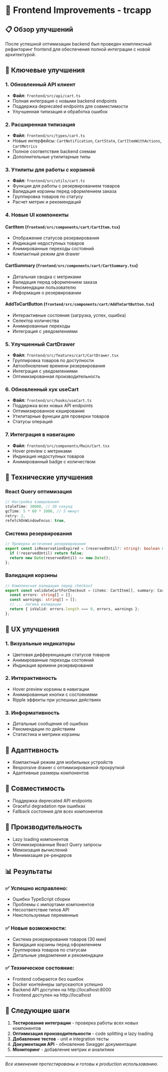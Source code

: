 # 🚀 Frontend Improvements - trcapp

## 📋 Обзор улучшений

После успешной оптимизации backend был проведен комплексный рефакторинг frontend для обеспечения полной интеграции с новой архитектурой.

## 🎯 Ключевые улучшения

### 1. **Обновленный API клиент**
- **Файл**: `frontend/src/api/cart.ts`
- Полная интеграция с новыми backend endpoints
- Поддержка deprecated endpoints для совместимости
- Улучшенная типизация и обработка ошибок

### 2. **Расширенная типизация**
- **Файл**: `frontend/src/types/cart.ts`
- Новые интерфейсы: `CartNotification`, `CartState`, `CartItemWithActions`, `CartMetrics`
- Полное соответствие backend схемам
- Дополнительные утилитарные типы

### 3. **Утилиты для работы с корзиной**
- **Файл**: `frontend/src/utils/cart.ts`
- Функции для работы с резервированием товаров
- Валидация корзины перед оформлением заказа
- Группировка товаров по статусу
- Расчет метрик и рекомендаций

### 4. **Новые UI компоненты**

#### CartItem (`frontend/src/components/cart/CartItem.tsx`)
- Отображение статусов резервирования
- Индикация недоступных товаров
- Анимированные переходы состояний
- Компактный режим для drawer

#### CartSummary (`frontend/src/components/cart/CartSummary.tsx`)
- Детальная сводка с метриками
- Валидация перед оформлением заказа
- Рекомендации пользователю
- Информация о резервировании

#### AddToCartButton (`frontend/src/components/cart/AddToCartButton.tsx`)
- Интерактивные состояния (загрузка, успех, ошибка)
- Селектор количества
- Анимированные переходы
- Интеграция с уведомлениями

### 5. **Улучшенный CartDrawer**
- **Файл**: `frontend/src/features/cart/CartDrawer.tsx`
- Группировка товаров по доступности
- Автообновление времени резервирования
- Интеграция с уведомлениями
- Оптимизированная производительность

### 6. **Обновленный хук useCart**
- **Файл**: `frontend/src/hooks/useCart.ts`
- Поддержка всех новых API endpoints
- Оптимизированное кэширование
- Утилитарные функции для проверки товаров
- Статусы операций

### 7. **Интеграция в навигацию**
- **Файл**: `frontend/src/components/Main/Cart.tsx`
- Hover preview с метриками
- Индикация недоступных товаров
- Анимированный badge с количеством

## 🔧 Технические улучшения

### React Query оптимизация
```typescript
// Настройка кэширования
staleTime: 30000, // 30 секунд
gcTime: 5 * 60 * 1000, // 5 минут
retry: 2,
refetchOnWindowFocus: true,
```

### Система резервирования
```typescript
// Проверка истечения резервирования
export const isReservationExpired = (reservedUntil?: string): boolean => {
  if (!reservedUntil) return false;
  return new Date(reservedUntil) <= new Date();
};
```

### Валидация корзины
```typescript
// Комплексная валидация перед checkout
export const validateCartForCheckout = (items: CartItem[], summary: CartSummary) => {
  const errors: string[] = [];
  const warnings: string[] = [];
  // ... логика валидации
  return { isValid: errors.length === 0, errors, warnings };
};
```

## 🎨 UX улучшения

### 1. **Визуальные индикаторы**
- Цветовая дифференциация статусов товаров
- Анимированные переходы состояний
- Индикация времени резервирования

### 2. **Интерактивность**
- Hover preview корзины в навигации
- Анимированные кнопки с состояниями
- Ripple эффекты при успешных действиях

### 3. **Информативность**
- Детальные сообщения об ошибках
- Рекомендации по действиям
- Статистика и метрики корзины

## 📱 Адаптивность

- Компактный режим для мобильных устройств
- Responsive drawer с оптимизированной прокруткой
- Адаптивные размеры компонентов

## 🔄 Совместимость

- Поддержка deprecated API endpoints
- Graceful degradation при ошибках
- Fallback состояния для всех компонентов

## 🚀 Производительность

- Lazy loading компонентов
- Оптимизированные React Query запросы
- Мемоизация вычислений
- Минимизация ре-рендеров

## 📊 Результаты

### ✅ Успешно исправлено:
- Ошибки TypeScript сборки
- Проблемы с импортами компонентов
- Несоответствие типов API
- Неиспользуемые переменные

### ✅ Новые возможности:
- Система резервирования товаров (30 мин)
- Валидация корзины перед оформлением
- Группировка товаров по статусам
- Детальные уведомления и рекомендации

### ✅ Техническое состояние:
- Frontend собирается без ошибок
- Docker контейнеры запускаются успешно
- Backend API доступен на http://localhost:8000
- Frontend доступен на http://localhost

## 🎯 Следующие шаги

1. **Тестирование интеграции** - проверка работы всех новых компонентов
2. **Оптимизация производительности** - code splitting и lazy loading
3. **Добавление тестов** - unit и integration тесты
4. **Документация API** - обновление Swagger документации
5. **Мониторинг** - добавление метрик и аналитики

---

*Все изменения протестированы и готовы к production использованию.* 